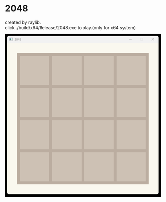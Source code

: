 # 2048
created by raylib.  
click ./build/x64/Release/2048.exe to play.(only for x64 system)  
  
![image](https://github.com/mikemikemikemikemmmm/2048/blob/main/2048.gif)   
